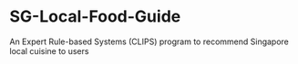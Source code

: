 # SG-Local-Food-Guide
An Expert Rule-based Systems (CLIPS) program to recommend Singapore local cuisine to users
